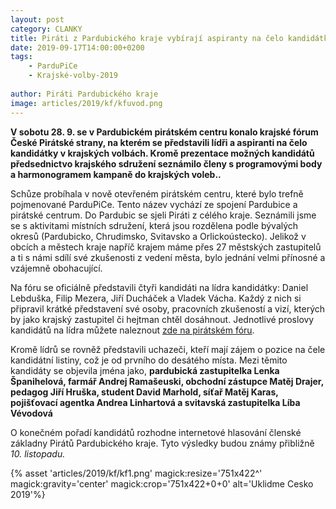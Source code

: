 ```yaml
---
layout: post
category: CLANKY
title: Piráti z Pardubického kraje vybírají aspiranty na čelo kandidátky do krajských voleb 
date: 2019-09-17T14:00:00+0200
tags: 
    - ParduPiCe
    - Krajské-volby-2019
   
author: Piráti Pardubického kraje
image: articles/2019/kf/kfuvod.png
---
```


**V sobotu 28. 9. se v Pardubickém pirátském centru konalo krajské fórum České Pirátské strany, na kterém se představili lídři a aspiranti na čelo kandidátky v krajských volbách. Kromě prezentace možných kandidátů předsednictvo krajského sdružení seznámilo členy s programovými body a harmonogramem kampaně do krajských voleb..**

Schůze probíhala v nově otevřeném pirátském centru, které bylo trefně pojmenované ParduPiCe. Tento název vychází ze spojení Pardubice a pirátské centrum. 
Do Pardubic se sjeli Piráti z célého kraje. Seznámili jsme se s aktivitami   místních sdružení, která jsou rozdělena podle bývalých okresů (Pardubicko, Chrudimsko, Svitavsko a Orlickoústecko). 
Jelikož v obcích a městech kraje napříč krajem máme přes 27 městských zastupitelů a ti s námi sdílí své zkušenosti z vedení města, bylo jednání velmi přínosné a vzájemně obohacující.

Na fóru se oficiálně představili čtyři kandidáti na lídra kandidátky: Daniel Lebduška, Filip Mezera,  Jiří Ducháček a Vladek Vácha. Každý z nich si připravil krátké představení své osoby, pracovních zkušeností a vizí, kterých by jako krajský zastupitel či hejtman chtěl dosáhnout. Jednotlivé proslovy kandidátů  na lídra můžete naleznout [zde na pirátském fóru](https://forum.pirati.cz/viewtopic.php?f=414&t=48832).

Kromě lídrů se rovněž představili uchazeči, kteří mají zájem o pozice na čele kandidátní listiny, což je od prvního do desátého místa. Mezi těmito kandidáty se objevila jména jako, **pardubická zastupitelka Lenka Španihelová, farmář  Andrej Ramašeuski, obchodní zástupce Matěj Drajer, pedagog Jiří Hruška, student David Marhold, síťař Matěj Karas, pojišťovací agentka Andrea Linhartová a svitavská zastupitelka Líba Vévodová**

O konečném pořadí kandidátů rozhodne internetové hlasování členské základny Pirátů Pardubického kraje. Tyto výsledky budou známy přibližně *10. listopadu.* 

{% asset 'articles/2019/kf/kf1.png' magick:resize='751x422^' magick:gravity='center' magick:crop='751x422+0+0' alt='Uklidme Cesko 2019'%}
